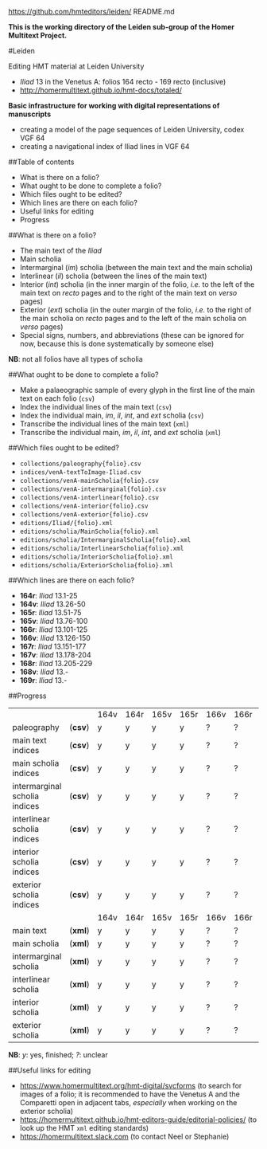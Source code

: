 https://github.com/hmteditors/leiden/
README.md

**This is the working directory of the Leiden sub-group of the Homer Multitext Project.**

#Leiden

Editing HMT material at Leiden University

- *Iliad* 13 in the Venetus A:  folios 164 recto - 169 recto (inclusive)
- http://homermultitext.github.io/hmt-docs/totaled/

**Basic infrastructure for working with digital representations of manuscripts**
- creating a model of the page sequences of Leiden University, codex VGF 64
- creating a navigational index of Iliad lines in VGF 64

##Table of contents

- What is there on a folio? 
- What ought to be done to complete a folio?
- Which files ought to be edited?
- Which lines are there on each folio?
- Useful links for editing
- Progress

##What is there on a folio?

* The main text of the *Iliad*
* Main scholia
* Intermarginal (*im*) scholia (between the main text and the main scholia)
* Interlinear (*il*) scholia (between the lines of the main text)
* Interior (*int*) scholia (in the inner margin of the folio, *i.e.* to the left of the main text on *recto* pages and to the right of the main text on *verso* pages)
* Exterior (*ext*) scholia (in the outer margin of the folio, *i.e.* to the right of the main scholia on *recto* pages and to the left of the main scholia on *verso* pages)
* Special signs, numbers, and abbreviations (these can be ignored for now, because this is done systematically by someone else)

**NB**: not all folios have all types of scholia

##What ought to be done to complete a folio?

* Make a palaeographic sample of every glyph in the first line of the main text on each folio (`csv`)
* Index the individual lines of the main text (`csv`)
* Index the individual main, *im*, *il*, *int*, and *ext* scholia (`csv`)
* Transcribe the individual lines of the main text (`xml`)
* Transcribe the individual main, *im*, *il*, *int*, and *ext* scholia (`xml`)

##Which files ought to be edited?

* `collections/paleography{folio}.csv`
* `indices/venA-textToImage-Iliad.csv`
* `collections/venA-mainScholia{folio}.csv`
* `collections/venA-intermarginal{folio}.csv`
* `collections/venA-interlinear{folio}.csv`
* `collections/venA-interior{folio}.csv`
* `collections/venA-exterior{folio}.csv`
* `editions/Iliad/{folio}.xml`
* `editions/scholia/MainScholia{folio}.xml`
* `editions/scholia/IntermarginalScholia{folio}.xml`
* `editions/scholia/InterlinearScholia{folio}.xml`
* `editions/scholia/InteriorScholia{folio}.xml`
* `editions/scholia/ExteriorScholia{folio}.xml`

##Which lines are there on each folio?

* **164r**: *Iliad* 13.1-25
* **164v**: *Iliad* 13.26-50
* **165r**: *Iliad* 13.51-75
* **165v**: *Iliad* 13.76-100
* **166r**: *Iliad* 13.101-125
* **166v**: *Iliad* 13.126-150
* **167r**: *Iliad* 13.151-177
* **167v**: *Iliad* 13.178-204
* **168r**: *Iliad* 13.205-229
* **168v**: *Iliad* 13.-
* **169r**: *Iliad* 13.-

##Progress

<table>
  <tr>
    <td> </td> <td> </td>
    <td> 164v</td> <td> 164r</td> <td> 165v</td> <td> 165r</td> <td> 166v</td> <td> 166r</td> <td> 167r</td> <td> 167v</td> <td> 168r</td> <td> 168v</td> <td> 169r</td>
  </tr>
  <tr>
    <td>paleography</td> <td>(<b>csv</b>)</td>
    <td>  y  </td> <td>  y  </td> <td>  y  </td> <td>  y  </td> <td>  ?  </td> <td>  ?  </td> <td>  ?  </td> <td>  ?  </td> <td>  ?  </td> <td>     </td> <td>     </td>
  </tr>
  <tr>
    <td>main text indices</td> <td>(<b>csv</b>)</td>
    <td>  y  </td> <td>  y  </td> <td>  y  </td> <td>  y  </td> <td>  ?  </td> <td>  ?  </td> <td>  ?  </td> <td>  ?  </td> <td>  ?  </td> <td>     </td> <td>     </td>
  </tr>
  <tr>
    <td>main scholia indices</td> <td>(<b>csv</b>)</td>
    <td>  y  </td> <td>  y  </td> <td>  y  </td> <td>  y  </td> <td>  ?  </td> <td>  ?  </td> <td>  ?  </td> <td>  ?  </td> <td>  ?  </td> <td>     </td> <td>     </td>
  </tr>
  <tr>
    <td>intermarginal scholia indices</td> <td>(<b>csv</b>)</td>
    <td>  y  </td> <td>  y  </td> <td>  y  </td> <td>  y  </td> <td>  ?  </td> <td>  ?  </td> <td>  ?  </td> <td>  ?  </td> <td>  ?  </td> <td>     </td> <td>     </td>
  </tr>
  <tr>
    <td>interlinear scholia indices</td> <td>(<b>csv</b>)</td>
    <td>  y  </td> <td>  y  </td> <td>  y  </td> <td>  y  </td> <td>  ?  </td> <td>  ?  </td> <td>  ?  </td> <td>  ?  </td> <td>  ?  </td> <td>     </td> <td>     </td>
  </tr>
  <tr>
    <td>interior scholia indices</td> <td>(<b>csv</b>)</td>
    <td>  y  </td> <td>  y  </td> <td>  y  </td> <td>  y  </td> <td>  ?  </td> <td>  ?  </td> <td>  ?  </td> <td>  ?  </td> <td>  ?  </td> <td>     </td> <td>     </td>
  </tr>
  <tr>
    <td>exterior scholia indices</td> <td>(<b>csv</b>)</td>
    <td>  y  </td> <td>  y  </td> <td>  y  </td> <td>  y  </td> <td>  ?  </td> <td>  ?  </td> <td>  ?  </td> <td>  ?  </td> <td>  ?  </td> <td>     </td> <td>     </td>
  </tr>
  <tr>
    <td> </td> <td> </td>
    <td> 164v</td> <td> 164r</td> <td> 165v</td> <td> 165r</td> <td> 166v</td> <td> 166r</td> <td> 167r</td> <td> 167v</td> <td> 168r</td> <td> 168v</td> <td> 169r</td>
  </tr>
  <tr>
    <td>main text</td> <td>(<b>xml</b>)</td>
    <td>  y  </td> <td>  y  </td> <td>  y  </td> <td>  y  </td> <td>  ?  </td> <td>  ?  </td> <td>  ?  </td> <td>  ?  </td> <td>  ?  </td> <td>     </td> <td>     </td>
  </tr>
  <tr>
    <td>main scholia</td> <td>(<b>xml</b>)</td>
    <td>  y  </td> <td>  y  </td> <td>  y  </td> <td>  y  </td> <td>  ?  </td> <td>  ?  </td> <td>  ?  </td> <td>  ?  </td> <td>  ?  </td> <td>     </td> <td>     </td>
  </tr>
  <tr>
    <td>intermarginal scholia</td> <td>(<b>xml</b>)</td>
    <td>  y  </td> <td>  y  </td> <td>  y  </td> <td>  y  </td> <td>  ?  </td> <td>  ?  </td> <td>  ?  </td> <td>  ?  </td> <td>  ?  </td> <td>     </td> <td>     </td>
  </tr>
  <tr>
    <td>interlinear scholia</td> <td>(<b>xml</b>)</td>
    <td>  y  </td> <td>  y  </td> <td>  y  </td> <td>  y  </td> <td>  ?  </td> <td>  ?  </td> <td>  ?  </td> <td>  ?  </td> <td>  ?  </td> <td>     </td> <td>     </td>
  </tr>
  <tr>
    <td>interior scholia</td> <td>(<b>xml</b>)</td>
    <td>  y  </td> <td>  y  </td> <td>  y  </td> <td>  y  </td> <td>  ?  </td> <td>  ?  </td> <td>  ?  </td> <td>  ?  </td> <td>  ?  </td> <td>     </td> <td>     </td>
  </tr>
  <tr>
    <td>exterior scholia</td> <td>(<b>xml</b>)</td>
    <td>  y  </td> <td>  y  </td> <td>  y  </td> <td>  y  </td> <td>  ?  </td> <td>  ?  </td> <td>  ?  </td> <td>  ?  </td> <td>  ?  </td> <td>     </td> <td>     </td>
  </tr>
</table>


**NB**: *y*: yes, finished; *?*: unclear

##Useful links for editing

* https://www.homermultitext.org/hmt-digital/svcforms (to search for images of a folio; it is recommended to have the Venetus A and the Comparetti open in adjacent tabs, *especially* when working on the exterior scholia)
* https://homermultitext.github.io/hmt-editors-guide/editorial-policies/ (to look up the HMT `xml` editing standards)
* https://homermultitext.slack.com (to contact Neel or Stephanie)

